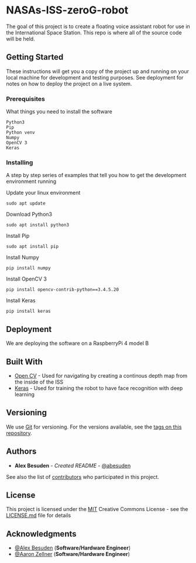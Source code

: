 # NASAs-ISS-zeroG-robot

The goal of this project is to create a floating voice assistant robot for use in the International Space Station. This repo is where all of the source code will be held.

## Getting Started

These instructions will get you a copy of the project up and running on your local machine for development and testing purposes. See deployment for notes on how to deploy the project on a live system.

### Prerequisites

What things you need to install the software

```
Python3
Pip
Python venv
Numpy
OpenCV 3
Keras
```

### Installing

A step by step series of examples that tell you how to get the development environment running

Update your linux environment

```
sudo apt update
```

Download Python3

```
sudo apt install python3
```


Install Pip

```
sudo apt install pip
```

Install Numpy

```
pip install numpy
```


Install OpenCV 3

```
pip install opencv-contrib-python==3.4.5.20
```


Install Keras

```
pip install keras
```

## Deployment

We are deploying the software on a RaspberryPi 4 model B

## Built With

* [Open CV]() - Used for navigating by creating a continous depth map from the inside of the ISS
* [Keras]() - Used for training the robot to have face recognition with deep learning

## Versioning

We use [Git](https://git-scm.com/doc) for versioning. For the versions available, see the [tags on this repository](https://github.com/NASAs-ISS-zeroG-robot/tags).

## Authors

* **Alex Besuden** - *Created README* - [@abesuden](https://github.com/abesuden)

See also the list of [contributors](https://github.com/abesuden/NASAs-ISS-zeroG-robot/contributors) who participated in this project.

## License

This project is licensed under the [MIT](LICENSE.md) Creative Commons License - see the [LICENSE.md](LICENSE.md) file for details


## Acknowledgments

* [@Alex Besuden](https://github.com/abesuden) (**Software/Hardware Engineer**)
* [@Aaron Zellner](https://github.com/aaron3037) (**Software/Hardware Engineer**)
